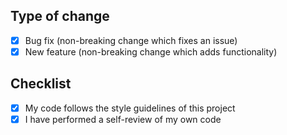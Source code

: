 ## Type of change

- [x] Bug fix (non-breaking change which fixes an issue)
- [x] New feature (non-breaking change which adds functionality)

## Checklist

- [x] My code follows the style guidelines of this project
- [x] I have performed a self-review of my own code
